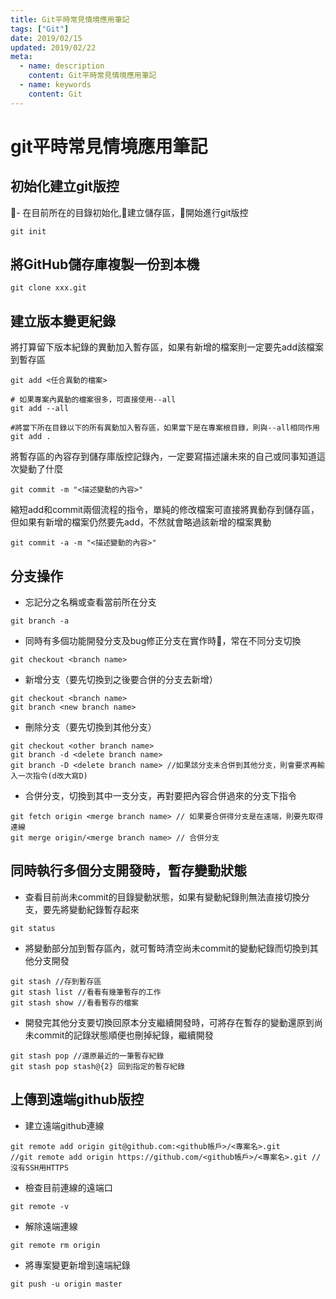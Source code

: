 ```yaml
---
title: Git平時常見情境應用筆記
tags: ["Git"]
date: 2019/02/15 
updated: 2019/02/22 
meta:
  - name: description
    content: Git平時常見情境應用筆記
  - name: keywords
    content: Git
---
```

<Breadcrumb />

# git平時常見情境應用筆記

## 初始化建立git版控

- 在目前所在的目錄初始化,建立儲存區，開始進行git版控

```
git init 
```

## 將GitHub儲存庫複製一份到本機
```
git clone xxx.git
```

## 建立版本變更紀錄

將打算留下版本紀錄的異動加入暫存區，如果有新增的檔案則一定要先add該檔案到暫存區
```
git add <任合異動的檔案>

# 如果專案內異動的檔案很多，可直接使用--all
git add --all

#將當下所在目錄以下的所有異動加入暫存區，如果當下是在專案根目錄，則與--all相同作用
git add .
```

將暫存區的內容存到儲存庫版控記錄內，一定要寫描述讓未來的自己或同事知道這次變動了什麼
```
git commit -m "<描述變動的內容>"
```

縮短add和commit兩個流程的指令，單純的修改檔案可直接將異動存到儲存區，但如果有新增的檔案仍然要先add，不然就會略過該新增的檔案異動
```
git commit -a -m "<描述變動的內容>"
```

## 分支操作

- 忘記分之名稱或查看當前所在分支
```
git branch -a
```

- 同時有多個功能開發分支及bug修正分支在實作時，常在不同分支切換
```
git checkout <branch name>
```

- 新增分支（要先切換到之後要合併的分支去新增）
```
git checkout <branch name>
git branch <new branch name>
```

- 刪除分支（要先切換到其他分支）
```
git checkout <other branch name>
git branch -d <delete branch name>
git branch -D <delete branch name> //如果該分支未合併到其他分支，則會要求再輸入一次指令(d改大寫D)
```

- 合併分支，切換到其中一支分支，再對要把內容合併過來的分支下指令
```
git fetch origin <merge branch name> // 如果要合併得分支是在遠端，則要先取得連線
git merge origin/<merge branch name> // 合併分支
```

## 同時執行多個分支開發時，暫存變動狀態

- 查看目前尚未commit的目錄變動狀態，如果有變動紀錄則無法直接切換分支，要先將變動紀錄暫存起來
```
git status
```

- 將變動部分加到暫存區內，就可暫時清空尚未commit的變動紀錄而切換到其他分支開發
```
git stash //存到暫存區
git stash list //看看有幾筆暫存的工作
git stash show //看看暫存的檔案
```

- 開發完其他分支要切換回原本分支繼續開發時，可將存在暫存的變動還原到尚未commit的記錄狀態順便也刪掉紀錄，繼續開發
```
git stash pop //還原最近的一筆暫存紀錄
git stash pop stash@{2} 回到指定的暫存紀錄
```

## 上傳到遠端github版控

- 建立遠端github連線

```
git remote add origin git@github.com:<github帳戶>/<專案名>.git
//git remote add origin https://github.com/<github帳戶>/<專案名>.git //沒有SSH用HTTPS
```

- 檢查目前連線的遠端口

```
git remote -v
```

- 解除遠端連線

```
git remote rm origin
```

- 將專案變更新增到遠端紀錄

```
git push -u origin master
```

<TagLinks />